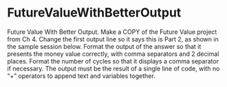 # FutureValueWithBetterOutput
Future Value With Better Output. Make a COPY of the Future Value project from Ch 4. Change the first output line so it says this is Part 2, as shown in the sample session below. Format the output of the answer so that it presents the money value correctly, with comma separators and 2 decimal places. Format the number of cycles so that it displays a comma separator if necessary. The output must be the result of a single line of code, with no “+” operators to append text and variables together.
